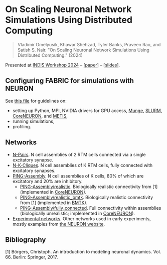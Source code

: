 # On Scaling Neuronal Network Simulations Using Distributed Computing

> Vladimir Omelyusik, Khawar Shehzad, Tyler Banks, Praveen Rao, and Satish S. Nair. "On Scaling Neuronal Network Simulations Using Distributed Computing." (2024)

Presented at [INDIS Workshop 2024](https://scinet.supercomputing.org/community/indis/previous-editions/sc24-indis/program/) – [[paper]](https://conferences.computer.org/sc-wpub/pdfs/SC-W2024-6oZmigAQfgJ1GhPL0yE3pS/555400a745/555400a745.pdf) – [[slides]](https://delaat.net/sc/sc24/indis/pdf/5.1-112-ws_indis112-Vladimir-Omelyusik.pdf).

## Configuring FABRIC for simulations with NEURON

See [this file](cluster_setup_instr.md) for guidelines on:
- setting up Python, MPI, NVIDIA drivers for GPU access, [Munge](https://dun.github.io/munge/), [SLURM](https://slurm.schedmd.com), [CoreNEURON](https://nrn.readthedocs.io/en/8.0.1/coreneuron/how-to/coreneuron.html), and [METIS](https://metis.readthedocs.io/en/latest/),
- running simulations,
- profiling.

## Networks

- [N-Pairs](N-Pairs/). N cell assemblies of 2 RTM cells connected via a single excitatory synapse.
- [N-K-Cliques](N-K-Cliques/). N cell assemblies of K RTM cells, fully connected with excitatory synapses.
- [PING-Assembly](PING-Assembly/). N cell assemblies of K cells, 80% of which are excitatory and 20% are inhibitory.
  - [PING-Assembly/realistic](PING-Assembly/realistic). Biologically realistic connectivity from [1] (implemented in [CoreNEURON](https://nrn.readthedocs.io/en/8.0.1/coreneuron/how-to/coreneuron.html)).
  - [PING-Assembly/realistic_bmtk](PING-Assembly/realistic_bmtk). Biologically realistic connectivity from [1] (implemented in [BMTK](https://alleninstitute.github.io/bmtk/)).
  - [PING-Assembly/fully_connected](PING-Assembly/fully_connected). Full connectivity within assemblies (biologically unrealistic; implemented in [CoreNEURON](https://nrn.readthedocs.io/en/8.0.1/coreneuron/how-to/coreneuron.html)).
- [Experimental networks](experimental_networks/). Other networks used in early experiments, mostly examples from [the NEURON website](https://neuron.yale.edu/neuron/docs/ball-and-stick-model-part-1).

## Bibliography

[1] Börgers, Christoph. An introduction to modeling neuronal dynamics. Vol. 66. Berlin: Springer, 2017.